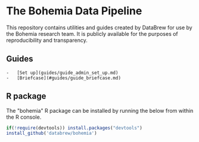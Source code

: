 
The Bohemia Data Pipeline
=============================================

This repository contains utilities and guides created by DataBrew for use by the Bohemia research team. It is publicly available for the purposes of reproducibility and transparency.

Guides
------------

    -   [Set up](guides/guide_admin_set_up.md)
    -   [Briefcase](#guides/guide_briefcase.md)


R package
------------

The "bohemia" R package can be installed by running the below from within the R console.

``` r
if(!require(devtools)) install.packages("devtools")
install_github('databrew/bohemia')
```
